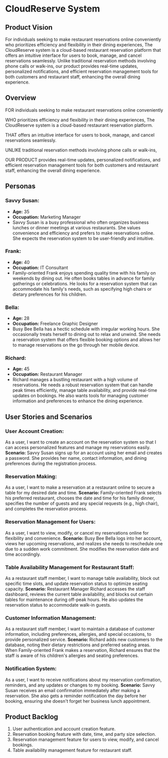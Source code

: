 # CloudReserve System

## Product Vision

For individuals seeking to make restaurant reservations online conveniently who prioritizes efficiency and flexibility in their dining experiences, The CloudReserve system is a cloud-based restaurant reservation platform that offers an intuitive interface for users to book, manage, and cancel reservations seamlessly. Unlike traditional reservation methods involving phone calls or walk-ins, our product provides real-time updates, personalized notifications, and efficient reservation management tools for both customers and restaurant staff, enhancing the overall dining experience.

## Overview

FOR individuals seeking to make restaurant reservations online conveniently

WHO prioritizes efficiency and flexibility in their dining experiences, The CloudReserve system is a cloud-based restaurant reservation platform.

THAT offers an intuitive interface for users to book, manage, and cancel reservations seamlessly.

UNLIKE traditional reservation methods involving phone calls or walk-ins,

OUR PRODUCT provides real-time updates, personalized notifications, and efficient reservation management tools for both customers and restaurant staff, enhancing the overall dining experience.

## Personas

### Savvy Susan:

- **Age:** 35
- **Occupation:** Marketing Manager
- Savvy Susan is a busy professional who often organizes business lunches or dinner meetings at various restaurants. She values convenience and efficiency and prefers to make reservations online. She expects the reservation system to be user-friendly and intuitive.

### Frank:

- **Age:** 40
- **Occupation:** IT Consultant
- Family-oriented Frank enjoys spending quality time with his family on weekends by dining out. He often books tables in advance for family gatherings or celebrations. He looks for a reservation system that can accommodate his family's needs, such as specifying high chairs or dietary preferences for his children.

### Bella:

- **Age:** 28
- **Occupation:** Freelance Graphic Designer
- Busy Bee Bella has a hectic schedule with irregular working hours. She occasionally treats herself to dining out to relax and unwind. She needs a reservation system that offers flexible booking options and allows her to manage reservations on the go through her mobile device.

### Richard:

- **Age:** 45
- **Occupation:** Restaurant Manager
- Richard manages a bustling restaurant with a high volume of reservations. He needs a robust reservation system that can handle peak times efficiently, manage table availability, and provide real-time updates on bookings. He also wants tools for managing customer information and preferences to enhance the dining experience.

## User Stories and Scenarios

### User Account Creation:

As a user, I want to create an account on the reservation system so that I can access personalized features and manage my reservations easily.
**Scenario:** Savvy Susan signs up for an account using her email and creates a password. She provides her name, contact information, and dining preferences during the registration process.

### Reservation Making:

As a user, I want to make a reservation at a restaurant online to secure a table for my desired date and time.
**Scenario:** Family-oriented Frank selects his preferred restaurant, chooses the date and time for his family dinner, specifies the number of guests and any special requests (e.g., high chair), and completes the reservation process.

### Reservation Management for Users:

As a user, I want to view, modify, or cancel my reservations online for flexibility and convenience.
**Scenario:** Busy Bee Bella logs into her account, views her upcoming reservations, and realizes she needs to reschedule one due to a sudden work commitment. She modifies the reservation date and time accordingly.

### Table Availability Management for Restaurant Staff:

As a restaurant staff member, I want to manage table availability, block out specific time slots, and update reservation status to optimize seating capacity.
**Scenario:** Restaurant Manager Richard accesses the staff dashboard, reviews the current table availability, and blocks out certain tables for maintenance during off-peak hours. He also updates the reservation status to accommodate walk-in guests.

### Customer Information Management:

As a restaurant staff member, I want to maintain a database of customer information, including preferences, allergies, and special occasions, to provide personalized service.
**Scenario:** Richard adds new customers to the database, noting their dietary restrictions and preferred seating areas. When Family-oriented Frank makes a reservation, Richard ensures that the staff is aware of his children's allergies and seating preferences.

### Notification System:

As a user, I want to receive notifications about my reservation confirmation, reminders, and any updates or changes to my booking.
**Scenario:** Savvy Susan receives an email confirmation immediately after making a reservation. She also gets a reminder notification the day before her booking, ensuring she doesn't forget her business lunch appointment.

## Product Backlog

1. User authentication and account creation feature.
2. Reservation booking feature with date, time, and party size selection.
3. Reservation management feature for users to view, modify, and cancel bookings.
4. Table availability management feature for restaurant staff.
